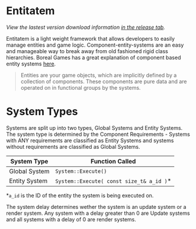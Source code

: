 Entitatem
=========

*View the lastest version download information [in the release tab](/releases).*

Entitatem is a light weight framework that allows developers to easily manage entities and game logic.
Component-entity-systems are an easy and manageable way to break away from old fashioned rigid class hierarchies. Boreal Games has a great explanation of component based entity systems [here](http://www.gamedev.net/page/resources/_/technical/game-programming/understanding-component-entity-systems-r3013).

>Entities are your game objects, which are implicitly defined by a collection of components. These components are pure data and are operated on in functional groups by the systems.

System Types
=========
Systems are split up into two types, Global Systems and Entity Systems. The system type is determined by the Component Requirements - Systems with ANY requirements are classified as Entity Systems and systems without requirements are classified as Global Systems.

System Type | Function Called
--- | ---
Global System | `System::Execute()`
Entity System | `System::Execute( const size_t& a_id )`*

*`a_id` is the ID of the entity the system is being executed on.

The system delay determines wether the system is an update system or a render system. Any system with a delay greater than 0 are Update systems and all systems with a delay of 0 are render systems.
